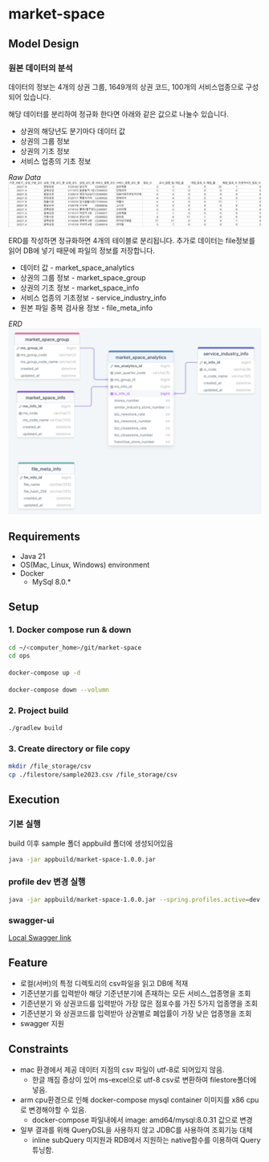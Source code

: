 # market-space

## Model Design
### 원본 데이터의 분석
데이터의 정보는 4개의 상권 그룹, 1649개의 상권 코드, 100개의 서비스업종으로 구성되어 있습니다.

해당 데이터를 분리하여 정규화 한다면 아래와 같은 값으로 나눌수 있습니다.
* 상권의 해당년도 분기마다 데이터 값 
* 상권의 그룹 정보 
* 상권의 기초 정보
* 서비스 업종의 기초 정보

*Raw Data*
![markspace-raw-data.png](document%2Fmarkspace-raw-data.png)

ERD를 작성하면 정규화하면 4개의 테이블로 분리됩니다. 추가로 데이터는 file정보를 읽어 DB에 넣기 때문에 파일의 정보를 저장합니다.
* 데이터 값 - market_space_analytics
* 상권의 그룹 정보 - market_space_group
* 상권의 기초 정보 - market_space_info
* 서비스 업종의 기초정보 - service_industry_info
* 원본 파일 중복 검사용 정보 - file_meta_info

*ERD*
![markspace-erd.png](document%2Fmarkspace-erd.png)


## Requirements
* Java 21
* OS(Mac, Linux, Windows) environment
* Docker
  * MySql 8.0.*

## Setup
### 1. Docker compose run & down
```sh
cd ~/<computer_home>/git/market-space
cd ops

docker-compose up -d

docker-compose down --volumn
```
### 2. Project build
```sh
./gradlew build
```
### 3. Create directory or file copy
```sh
mkdir /file_storage/csv
cp ./filestore/sample2023.csv /file_storage/csv
```

## Execution
### 기본 실행 
build 이후 sample 폴더 appbuild 폴더에 생성되어있음
```sh
java -jar appbuild/market-space-1.0.0.jar
```
### profile dev 변경 실행
```sh
java -jar appbuild/market-space-1.0.0.jar --spring.profiles.active=dev --app.market-space.file-store=/file_storage/csv
```

### swagger-ui
[Local Swagger link](http://localhost:8080/swagger-ui)

## Feature

* 로컬(서버)의 특정 디렉토리의 csv파일을 읽고 DB에 적재
* 기준년분기를 입력받아 해당 기준년분기에 존재하는 모든 서비스_업종명을 조회
* 기준년분기 와 상권코드를 입력받아 가장 많은 점포수를 가진 5가지 업종명을 조회
* 기준년분기 와 상권코드를 입력받아 상권별로 폐업률이 가장 낮은 업종명을 조회
* swagger 지원

## Constraints

* mac 환경에서 제공 데이터 지점의 csv 파일이 utf-8로 되어있지 않음.
  * 한글 깨짐 증상이 있어 ms-excel으로 utf-8 csv로 변환하여 filestore폴더에 넣음.
* arm cpu환경으로 인해 docker-compose mysql container 이미지를 x86 cpu로 변경해야할 수 있음.
  * docker-compose 파일내에서 image: amd64/mysql:8.0.31 값으로 변경
* 일부 결과를 위해 QueryDSL을 사용하지 않고 JDBC를 사용하여 조회기능 대체
  * inline subQuery 미지원과 RDB에서 지원하는 native함수를 이용하여 Query튜닝함.



